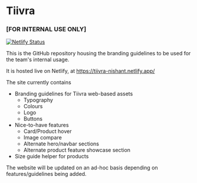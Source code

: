 # Tiivra
### [FOR INTERNAL USE ONLY]

[![Netlify Status](https://api.netlify.com/api/v1/badges/24352653-f1e8-4a13-b1a7-feeefa9fc3ac/deploy-status)](https://app.netlify.com/sites/tiivra-nishant/deploys)

This is the GitHub repository housing the branding guidelines to be used for the team's internal usage. 

It is hosted live on Netlify, at https://tiivra-nishant.netlify.app/

The site currently contains
- Branding guidelines for Tiivra web-based assets
    - Typography
    - Colours
    - Logo
    - Buttons
- Nice-to-have features
    - Card/Product hover
    - Image compare
    - Alternate hero/navbar sections
    - Alternate product feature showcase section
- Size guide helper for products

The website will be updated on an ad-hoc basis depending on features/guidelines being added.